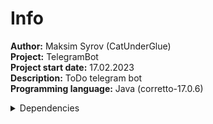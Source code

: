 # Info
**Author:** Maksim Syrov (CatUnderGlue)<br>
**Project:** TelegramBot<br>
**Project start date:** 17.02.2023<br>
**Description:** ToDo telegram bot<br>
**Programming language:** Java (corretto-17.0.6)<br>
<details>
    <summary>Dependencies</summary>

    <dependency>
        <groupId>org.telegram</groupId>
        <artifactId>telegrambots</artifactId>
        <version>${telegram.version}</version>
    </dependency>
    <dependency>
        <groupId>org.springframework.boot</groupId>
        <artifactId>spring-boot-starter</artifactId>
    </dependency>
    <dependency>
        <groupId>org.springframework.boot</groupId>
        <artifactId>spring-boot-starter-test</artifactId>
        <scope>test</scope>
    </dependency>
    <dependency>
        <groupId>org.projectlombok</groupId>
        <artifactId>lombok</artifactId>
        <version>1.18.24</version>
        <scope>provided</scope>
    </dependency>
    <dependency>
        <groupId>org.springframework.boot</groupId>
        <artifactId>spring-boot-starter-validation</artifactId>
    </dependency>
    <dependency>
        <groupId>com.fasterxml.jackson.datatype</groupId>
        <artifactId>jackson-datatype-jsr310</artifactId>
        <version>2.14.2</version>
    </dependency>
    <dependency>
        <groupId>org.apache.commons</groupId>
        <artifactId>commons-lang3</artifactId>
        <version>3.12.0</version>
    </dependency>
</details>
